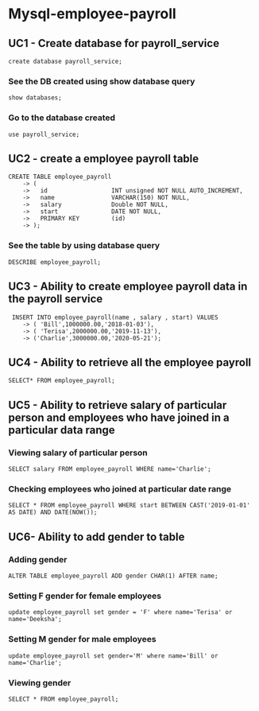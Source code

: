 # Mysql-employee-payroll
## UC1 - Create database for payroll_service
```create database payroll_service;```

### See the DB created using show database query
```show databases;```

### Go to the database created
```use payroll_service;```

## UC2 - create a employee payroll table
```
CREATE TABLE employee_payroll
    -> (
    ->   id                  INT unsigned NOT NULL AUTO_INCREMENT,
    ->   name                VARCHAR(150) NOT NULL,
    ->   salary              Double NOT NULL,
    ->   start               DATE NOT NULL,
    ->   PRIMARY KEY         (id)
    -> );
```

### See the table by using database query
```DESCRIBE employee_payroll;```

## UC3 - Ability to create employee payroll data in the payroll service
```
 INSERT INTO employee_payroll(name , salary , start) VALUES
    -> ( 'Bill',1000000.00,'2018-01-03'),
    -> ( 'Terisa',2000000.00,'2019-11-13'),
    -> ('Charlie',3000000.00,'2020-05-21');
```

## UC4 - Ability to retrieve all the employee payroll
```SELECT* FROM employee_payroll;```

## UC5 - Ability to retrieve salary of particular person and employees who have joined in a particular data range

### Viewing salary of particular person
```SELECT salary FROM employee_payroll WHERE name='Charlie';```

### Checking employees who joined at particular date range
```SELECT * FROM employee_payroll WHERE start BETWEEN CAST('2019-01-01' AS DATE) AND DATE(NOW());```

## UC6- Ability to add gender to table

### Adding gender
```ALTER TABLE employee_payroll ADD gender CHAR(1) AFTER name;```

### Setting F gender for female employees
```update employee_payroll set gender = 'F' where name='Terisa' or name='Deeksha';```

### Setting M gender for male employees
```update employee_payroll set gender='M' where name='Bill' or name='Charlie';```

### Viewing gender
```SELECT * FROM employee_payroll;```

